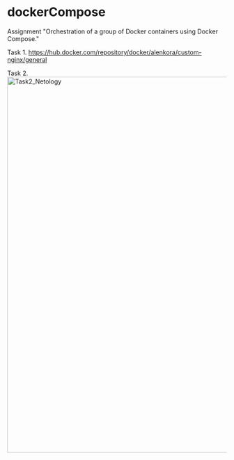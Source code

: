 # dockerCompose
Assignment "Orchestration of a group of Docker containers using Docker Compose."

Task 1.
https://hub.docker.com/repository/docker/alenkora/custom-nginx/general

Task 2.
<img width="864" alt="Task2_Netology" src="https://github.com/user-attachments/assets/dc655711-f1cc-4e8d-9a97-a03c8c441513" />
